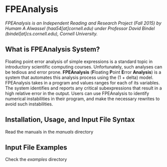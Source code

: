 # FPEAnalysis
*FPEAnalysis is an Independent Reading and Research Project (Fall 2015) by Humam A Alwassel (haa54[at]cornell.edu) under Professor David Bindel (bindel[at]cs.cornell.edu), Cornell University.*

## What is FPEAnalysis System?
Floating point error analysis of simple expressions is a standard topic in introductory scientific computing courses. Unfortunately, such analyses can be tedious and error prone. **FPEAnalysis** (**F**loating **P**oint **E**rror **Analysis**) is a system that automates this analysis process using the (1 + delta) model. FPEAnalysis takes in a program and values ranges for each of its variables. The system identifies and reports any critical subexpressions that result in a high relative error in the output. Users can use FPEAnalysis to identify numerical instabilities in their program, and make the necessary rewrites to avoid such instabilities.

## Installation, Usage, and Input File Syntax
Read the manuals in the *manuals* directory

## Input File Examples
Check the *examples* directory

